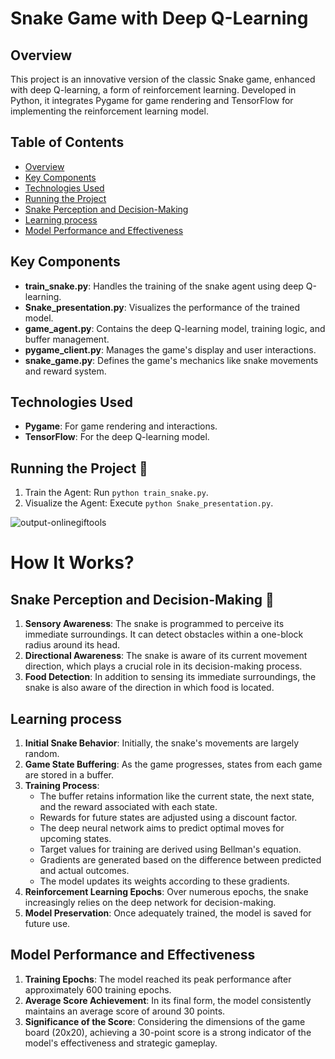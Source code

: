 # Snake Game with Deep Q-Learning

## Overview
This project is an innovative version of the classic Snake game, enhanced with deep Q-learning, a form of reinforcement learning. Developed in Python, it integrates Pygame for game rendering and TensorFlow for implementing the reinforcement learning model.

## Table of Contents
- [Overview](#overview)
- [Key Components](#key-components)
- [Technologies Used](#technologies-used)
- [Running the Project](#running-the-project)
- [Snake Perception and Decision-Making](#snake-perception-and-decision-making)
- [Learning process](#learning-process)
- [Model Performance and Effectiveness](#model-performance-and-effectiveness)

## Key Components
- **train_snake.py**: Handles the training of the snake agent using deep Q-learning.
- **Snake_presentation.py**: Visualizes the performance of the trained model.
- **game_agent.py**: Contains the deep Q-learning model, training logic, and buffer management.
- **pygame_client.py**: Manages the game's display and user interactions.
- **snake_game.py**: Defines the game's mechanics like snake movements and reward system.

## Technologies Used
- **Pygame**: For game rendering and interactions.
- **TensorFlow**: For the deep Q-learning model.

## Running the Project 🚀
1. Train the Agent: Run `python train_snake.py`.
2. Visualize the Agent: Execute `python Snake_presentation.py`.



![output-onlinegiftools](https://github.com/p3choco/Reinforced_Python_Game/assets/62072811/bc9d105d-4e99-41df-8b97-2808a9cfae94)


# How It Works?



## Snake Perception and Decision-Making 🐍
1. **Sensory Awareness**: The snake is programmed to perceive its immediate surroundings. It can detect obstacles within a one-block radius around its head.
2. **Directional Awareness**: The snake is aware of its current movement direction, which plays a crucial role in its decision-making process.
3. **Food Detection**: In addition to sensing its immediate surroundings, the snake is also aware of the direction in which food is located.

## Learning process
1. **Initial Snake Behavior**: Initially, the snake's movements are largely random.
2. **Game State Buffering**: As the game progresses, states from each game are stored in a buffer.
3. **Training Process**:
   - The buffer retains information like the current state, the next state, and the reward associated with each state.
   - Rewards for future states are adjusted using a discount factor.
   - The deep neural network aims to predict optimal moves for upcoming states.
   - Target values for training are derived using Bellman's equation.
   - Gradients are generated based on the difference between predicted and actual outcomes.
   - The model updates its weights according to these gradients.
4. **Reinforcement Learning Epochs**: Over numerous epochs, the snake increasingly relies on the deep network for decision-making.
5. **Model Preservation**: Once adequately trained, the model is saved for future use.

## Model Performance and Effectiveness
1. **Training Epochs**: The model reached its peak performance after approximately 600 training epochs.
2. **Average Score Achievement**: In its final form, the model consistently maintains an average score of around 30 points.
3. **Significance of the Score**: Considering the dimensions of the game board (20x20), achieving a 30-point score is a strong indicator of the model's effectiveness and strategic gameplay.



